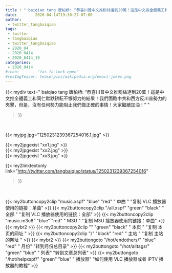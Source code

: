 ```yaml
---
title : " baiqiao tang 唐柏桥: “恭喜川普中文推粉絲達到20萬！這是中文推全體義工和同仁默默耕耘不懈努力的結果！我們面臨中共和西方反川普勢力的夾擊，但是，沒有任何勢力能阻止我們做正確的事情！大家繼續加油！”  "
date:        2020-04-14T19:30:27-07:00
author:
 - twitter_tangbaiqiao
tags:
 - twitter
 - tangbaiqiao
 - twitter_tangbaiqiao
 - 2020_04
 - 2020_0414
 - 2020_0414_19
categories:
 - 2020_0414
#icon:        "fas fa-lock-open"
#resImgTeaser: teaserpics/wikipedia.org/emacs-jokes.png
---
```


{{< mydiv text=" baiqiao tang 唐柏桥: “恭喜川普中文推粉絲達到20萬！這是中文推全體義工和同仁默默耕耘不懈努力的結果！我們面臨中共和西方反川普勢力的夾擊，但是，沒有任何勢力能阻止我們做正確的事情！大家繼續加油！”  "
>}}
<br>


 {{< myjpg jpg="1250231239367254016.1.jpg" >}}<br> 

{{< my2jpgexist "xx1.jpg" >}}<br>
{{< my2jpgexist "xx2.jpg" >}}<br>
{{< my2jpgexist "xx3.jpg" >}}<br>


{{< my2linktextonly link="http://twitter.com/tangbaiqiao/status/1250231239367254016"
>}}


<br>

{{< my2buttoncopy2clip "music.xspf"        "blue"   "red"    " 单曲 "  "复制 VLC 播放器使用的链接：单曲" >}} {{< my2buttoncopy2clip "/all.xspf"         "green"  "black"  " 全部 "  "复制 VLC 播放器使用的链接：全部" >}} {{< my2buttoncopy2clip "music.m3u8"        "blue"   "red"    " M3U  "    "复制 M3U 播放器使用的链接：单曲" >}} {{< mybr2 >}} {{< my2buttoncopy2clip ""                  "green"  "black"  " 本页 "    "复制 本页的网址 " >}} {{< my2buttoncopy2clip "/"                 "black"  "red"    " 主站 "    "复制 主站的网址 " >}} {{< mybr2 >}} {{< my2buttongoto      "/hot/endothers/"   "blue"   "red"    " 月份"   "转到月份总目录" >}} {{< my2buttongoto      "/hot/alltags/"     "green"  "blue"   " 列表"   "转到文章总列表" >}} {{< my2buttongoto      "/hot/helpxspf/"    "green"  "blue"   " 播放器" "如何使用 VLC 播放器或者 IPTV 播放器的教程" >}} 
